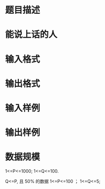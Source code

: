 

# 题目描述



# 能说上话的人 



# 输入格式



# 输出格式



# 输入样例



# 输出样例



# 数据规模


<p>
1&lt;=P&lt;=1000; 1&lt;=Q&lt;=100.
</p>
<p>
Q&lt;=P, 且 50% 的数据 1&lt;=P&lt;=100 ； 1&lt;=Q&lt;=5;
</p>
